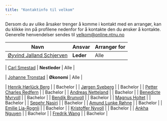 ```yaml
---
title: "Kontaktinfo til velkom"
---
```


Dersom du av ulike årsaker trenger å komme i kontakt med en arrangør, kan du klikke inn på profilene nedenfor for å kontakte den du ønsker å kontakte. Generelle henvendelser sendes til [velkom@online.ntnu.no](mailto:velkom@online.ntnu.no)


|  Navn | Ansvar | Arrangør for |
|  ------ | ------ | ------ |
|  [Øyvind Jalland Schjerven](https://online.ntnu.no/profile/view/yvinco/) | **Leder** | Alle |

|  [Carl Smestad](https://online.ntnu.no/profile/view/CarlOfHoly/) | **Nestleder** | Alle |

|  [Johanne Tronstad]() | **Økonomi** | Alle |

|  [Henrik Hørlück Berg]() |  | Bachelor |
|  [Jørgen Sveberg]() |  | Bachelor |
|  [Petter Charles Redfern]() |  | Bachelor |
|  [Andreas Netteland]() |  | Bachelor |
|  [Benedicte Myrvoll]() |  | Bachelor |
|  [Bendik Brunvoll]() |  | Bachelor |
|  [Magnus Holtet]() |  | Bachelor |
|  [Sepehr Nasiri]() |  | Bachelor |
|  [Amund Lunke Røhne]() |  | Bachelor |
|  [Emilie Lia-Rognli]() |  | Bachelor |
|  [Kristoffer Nyvoll]() |  | Bachelor |
|  [Ankha Nguyen]() |  | Bachelor |
|  [Fredrik Wang]() |  | Bachelor |